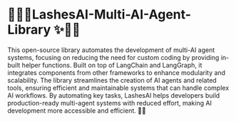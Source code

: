 # 🌌🌸✨LashesAI-Multi-AI-Agent-Library ✨🌸🌌


This open-source library automates the development of multi-AI agent systems, focusing on reducing the need for custom coding by providing in-built helper functions. Built on top of LangChain and LangGraph, it integrates components from other frameworks to enhance modularity and scalability. The library streamlines the creation of AI agents and related tools, ensuring efficient and maintainable systems that can handle complex AI workflows. By automating key tasks, LashesAI helps developers build production-ready multi-agent systems with reduced effort, making AI development more accessible and efficient. 🌟🎆
